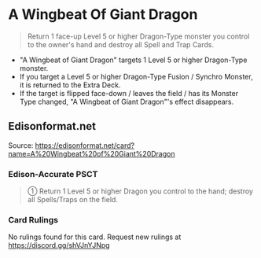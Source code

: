 # A Wingbeat Of Giant Dragon

> Return 1 face-up Level 5 or higher Dragon-Type monster you control to the owner's hand and destroy all Spell and Trap Cards.

*   "A Wingbeat of Giant Dragon" targets 1 Level 5 or higher Dragon-Type monster.
*   If you target a Level 5 or higher Dragon-Type Fusion / Synchro Monster, it is returned to the Extra Deck.
*   If the target is flipped face-down / leaves the field / has its Monster Type changed, "A Wingbeat of Giant Dragon"'s effect disappears.

## Edisonformat.net

Source: https://edisonformat.net/card?name=A%20Wingbeat%20of%20Giant%20Dragon

### Edison-Accurate PSCT

> ① Return 1 Level 5 or higher Dragon you control to the hand; destroy all Spells/Traps on the field.

### Card Rulings

No rulings found for this card. Request new rulings at https://discord.gg/shVJnYJNpg
            